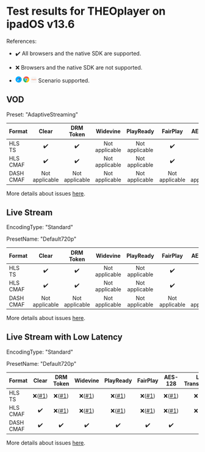 # Test results for THEOplayer on ipadOS v13.6

References:

- ✔️ All browsers and the native SDK are supported.

- ❌ Browsers and the native SDK are not supported.

- ![safari](../../icons/safari.png) ![chrome](../../icons/chrome.png) ![ipadOS](../../icons/ipados.png) Scenario supported.

## VOD

Preset: "AdaptiveStreaming"

| Format | Clear | DRM Token | Widevine | PlayReady | FairPlay | AES-128 | Sidecar caption |
| --------- | :---: | :---: | :----------------------------------------------------------: | :------: | :----------------------------------------------------------: | :------: | :------: |
| HLS TS    | ✔️ | ✔️  | Not applicable | Not applicable | ✔️ | ✔️ | ✔️ |
| HLS CMAF  | ✔️ | ✔️ | Not  applicable | Not applicable | ✔️ | ✔️ | ✔️ |
| DASH CMAF | Not applicable | Not applicable | Not applicable | Not applicable | Not applicable | Not applicable | Not applicable |

More details about issues [here](issues.md).

## Live Stream

EncodingType: "Standard"

PresetName: "Default720p"

| Format | Clear | DRM Token | Widevine | PlayReady | FairPlay | AES-128 | Live Transcription |
| --------- | :---: | :---: | :----------------------------------------------------------: | :------: | :----------------------------------------------------------: | :------: | :------: |
| HLS TS    | ✔️ | ✔️  | Not applicable | Not applicable | ✔️ | ✔️ | ✔️ |
| HLS CMAF  | ✔️ | ✔️ | Not  applicable | Not applicable | ✔️ | ✔️ | ✔️ |
| DASH CMAF | Not applicable | Not applicable | Not applicable | Not applicable | Not applicable | Not applicable | Not applicable |


More details about issues [here](issues.md).

## Live Stream with Low Latency

EncodingType: "Standard"

PresetName: "Default720p"

| Format | Clear | DRM Token | Widevine | PlayReady | FairPlay | AES-128 | Live Transcription |
| --------- | :---: | :---: | :----------------------------------------------------------: | :------: | :----------------------------------------------------------: | :------: | :------: |
| HLS TS    | ❌([#1](issues.md#issue-1)) | ❌([#1](issues.md#issue-1)) | ❌([#1](issues.md#issue-1)) | ❌([#1](issues.md#issue-1)) | ❌([#1](issues.md#issue-1)) | ❌([#1](issues.md#issue-1)) | ❌([#1](issues.md#issue-1)) |
| HLS CMAF  | ✔️ | ❌([#1](issues.md#issue-1)) | ❌([#1](issues.md#issue-1)) | ❌([#1](issues.md#issue-1)) | ❌([#1](issues.md#issue-1)) | ❌([#1](issues.md#issue-1)) | ❌([#1](issues.md#issue-1)) |
| DASH CMAF | ✔️ | ✔️ | ✔️ | ✔️ | ✔️ | ✔️ | ✔️ |

More details about issues [here](issues.md).